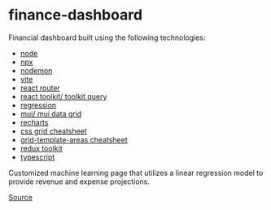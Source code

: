 # finance-dashboard

Financial dashboard built using the following technologies:
- [node](https://nodejs.org/it)
- [npx](https://www.npmjs.com/package/npx)
- [nodemon](https://github.com/remy/nodemon)
- [vite](https://vitejs.dev/guide/)
- [react router](https://reactrouter.com/en/v6.3.0/getting-started/installation)
- [react toolkit/ toolkit query](https://redux-toolkit.js.org/introduction/getting-started)
- [regression](https://github.com/tom-alexander/regression-js)
- [mui/ mui data grid](https://mui.com/material-ui/getting-started/)
- [recharts](https://recharts.org/en-US/examples)
- [css grid cheatsheet](https://grid.malven.co/)
- [grid-template-areas cheatsheet](https://developer.mozilla.org/en-US/docs/Web/CSS/grid-template-areas)
- [redux toolkit](https://redux-toolkit.js.org/introduction/getting-started)
- [typescript](https://www.typescriptlang.org/docs/handbook/intro.html)

Customized machine learning page that utilizes a linear regression model to provide revenue and expense projections.

[Source](https://github.com/ed-roh/finance-app/tree/master)
